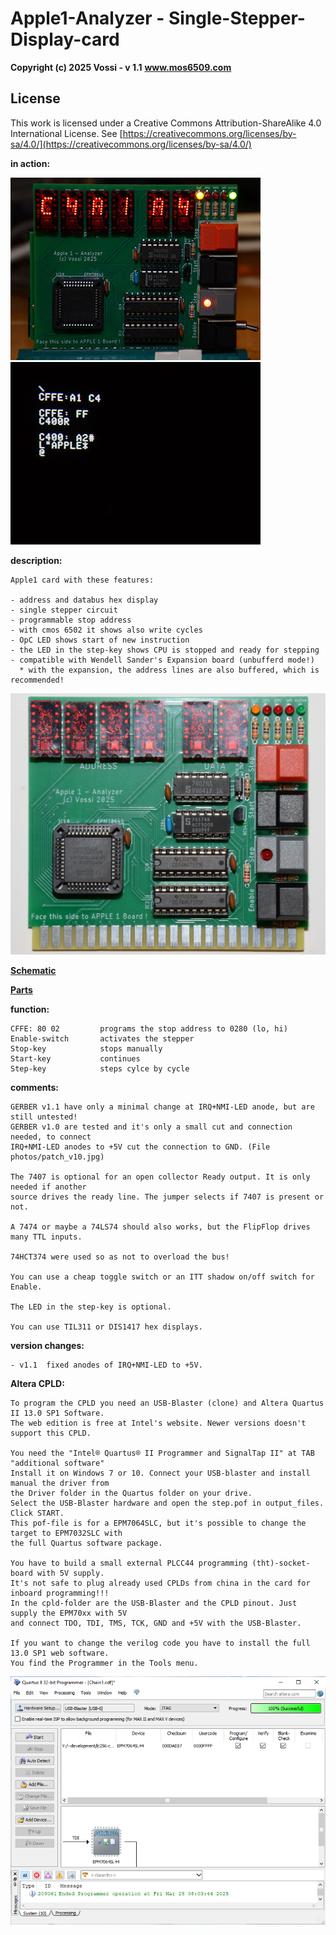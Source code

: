 # Apple1-Analyzer - Single-Stepper-Display-card

**Copyright (c) 2025 Vossi - v 1.1**
**www.mos6509.com**

## License
This work is licensed under a Creative Commons Attribution-ShareAlike 4.0
International License. See [https://creativecommons.org/licenses/by-sa/4.0/](https://creativecommons.org/licenses/by-sa/4.0/)

**in action:**

![cardinslot](https://github.com/vossi1/Apple1-Analyzer/blob/master/photos/analyzer_02_s.jpg) ![screen](https://github.com/vossi1/Apple1-Analyzer/blob/master/photos/analyzer_03_s.jpg)

**description:**

    Apple1 card with these features:

    - address and databus hex display
    - single stepper circuit
    - programmable stop address
    - with cmos 6502 it shows also write cycles
    - OpC LED shows start of new instruction
    - the LED in the step-key shows CPU is stopped and ready for stepping
    - compatible with Wendell Sander's Expansion board (unbufferd mode!)
      * with the expansion, the address lines are also buffered, which is recommended!

![card](https://github.com/vossi1/Apple1-Analyzer/blob/master/photos/analyzer_01.jpg)

**[Schematic](https://github.com/vossi1/Apple1-Analyzer/blob/master/schematic_v11.png)**

**[Parts](https://github.com/vossi1/Apple1-Analyzer/blob/master/parts_v11.txt)**

**function:**

    CFFE: 80 02         programs the stop address to 0280 (lo, hi)
    Enable-switch       activates the stepper
    Stop-key            stops manually
    Start-key           continues
    Step-key            steps cylce by cycle

**comments:**

    GERBER v1.1 have only a minimal change at IRQ+NMI-LED anode, but are still untested!
    GERBER v1.0 are tested and it's only a small cut and connection needed, to connect 
    IRQ+NMI-LED anodes to +5V cut the connection to GND. (File photos/patch_v10.jpg)

    The 7407 is optional for an open collector Ready output. It is only needed if another
    source drives the ready line. The jumper selects if 7407 is present or not.
    
    A 7474 or maybe a 74LS74 should also works, but the FlipFlop drives many TTL inputs.
    
    74HCT374 were used so as not to overload the bus!

    You can use a cheap toggle switch or an ITT shadow on/off switch for Enable.
    
    The LED in the step-key is optional.
    
    You can use TIL311 or DIS1417 hex displays.

**version changes:**

    - v1.1  fixed anodes of IRQ+NMI-LED to +5V.

**Altera CPLD:**

    To program the CPLD you need an USB-Blaster (clone) and Altera Quartus II 13.0 SP1 Software.
    The web edition is free at Intel's website. Newer versions doesn't support this CPLD.

    You need the "Intel® Quartus® II Programmer and SignalTap II" at TAB "additional software"
    Install it on Windows 7 or 10. Connect your USB-blaster and install manual the driver from
    the Driver folder in the Quartus folder on your drive.
    Select the USB-Blaster hardware and open the step.pof in output_files. Click START.
    This pof-file is for a EPM7064SLC, but it's possible to change the target to EPM7032SLC with
    the full Quartus software package.

    You have to build a small external PLCC44 programming (tht)-socket-board with 5V supply.
    It's not safe to plug already used CPLDs from china in the card for inboard programming!!!
    In the cpld-folder are the USB-Blaster and the CPLD pinout. Just supply the EPM70xx with 5V
    and connect TDO, TDI, TMS, TCK, GND and +5V with the USB-Blaster.

    If you want to change the verilog code you have to install the full 13.0 SP1 web software.
    You find the Programmer in the Tools menu.

![Quartus Programmer](https://github.com/vossi1/Apple1-Analyzer/blob/master/cpld/quartus-programmer.png)

